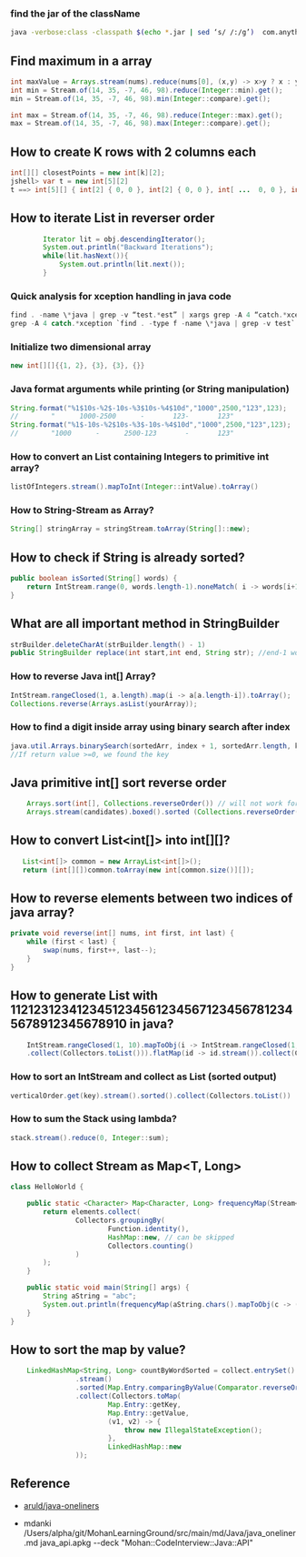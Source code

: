 ### find the jar of the className
```sh
java -verbose:class -classpath $(echo *.jar | sed ‘s/ /:/g’)  com.anything.yourclass | grep “yourclass”
```

## Find maximum in a array

```java
int maxValue = Arrays.stream(nums).reduce(nums[0], (x,y) -> x>y ? x : y );
int min = Stream.of(14, 35, -7, 46, 98).reduce(Integer::min).get();
min = Stream.of(14, 35, -7, 46, 98).min(Integer::compare).get();

int max = Stream.of(14, 35, -7, 46, 98).reduce(Integer::max).get();
max = Stream.of(14, 35, -7, 46, 98).max(Integer::compare).get();
```
## How to create K rows with 2 columns each
```java
int[][] closestPoints = new int[k][2];
jshell> var t = new int[5][2]
t ==> int[5][] { int[2] { 0, 0 }, int[2] { 0, 0 }, int[ ...  0, 0 }, int[2] { 0, 0 } }
```

## How to iterate List in reverser order

```java
        Iterator lit = obj.descendingIterator();
        System.out.println("Backward Iterations");
        while(lit.hasNext()){
            System.out.println(lit.next());
        }
```

### Quick analysis for xception handling in java code
```java
find . -name \*java | grep -v “test.*est” | xargs grep -A 4 “catch.*xception” > exceptionHandling.txt
grep -A 4 catch.*xception `find . -type f -name \*java | grep -v test` > xception.log
```

### Initialize two dimensional array
```java
new int[][]{{1, 2}, {3}, {3}, {}}
```

### Java format arguments while printing (or String manipulation)
```java
String.format("%1$10s-%2$-10s-%3$10s-%4$10d","1000",2500,"123",123);
//        "      1000-2500      -       123-       123"
String.format("%1$-10s-%2$10s-%3$-10s-%4$10d","1000",2500,"123",123);
//        "1000      -      2500-123       -       123"
```

### How to convert an List<Integer> containing Integers to primitive int array?
```java
listOfIntegers.stream().mapToInt(Integer::intValue).toArray()
```
### How to String-Stream as Array?
```java
String[] stringArray = stringStream.toArray(String[]::new);
```

## How to check if String is already sorted?

```java
public boolean isSorted(String[] words) {
    return IntStream.range(0, words.length-1).noneMatch( i -> words[i+1].compareTo(words[i]) < 0 );
}
```

## What are all important method in StringBuilder

```java
strBuilder.deleteCharAt(strBuilder.length() - 1)
public StringBuilder replace(int start,int end, String str); //end-1 would be the last character affected
```

### How to reverse Java int[] Array?
```java
IntStream.rangeClosed(1, a.length).map(i -> a[a.length-i]).toArray();
Collections.reverse(Arrays.asList(yourArray));
```

### How to find a digit inside array using binary search after index
```java
java.util.Arrays.binarySearch(sortedArr, index + 1, sortedArr.length, key);
//If return value >=0, we found the key
```
## Java primitive int[] sort reverse order

```java
    Arrays.sort(int[], Collections.reverseOrder()) // will not work for primitive
    Arrays.stream(candidates).boxed().sorted (Collections.reverseOrder()).mapToInt(Integer::intValue).toArray();
```

## How to convert List<int[]> into int[][]?

```java
   List<int[]> common = new ArrayList<int[]>();
   return (int[][])common.toArray(new int[common.size()][]);
```
## How to reverse elements between two indices of java array?

```java
private void reverse(int[] nums, int first, int last) {
    while (first < last) {
        swap(nums, first++, last--);
    }
}
```

## How to generate List<Integer>  with 11212312341234512345612345671234567812345678912345678910 in java?

```java
    IntStream.rangeClosed(1, 10).mapToObj(i -> IntStream.rangeClosed(1, i).boxed()
    .collect(Collectors.toList())).flatMap(id -> id.stream()).collect(Collectors.toList());
```

### How to sort an IntStream and collect as List<Integer> (sorted output)
```java
verticalOrder.get(key).stream().sorted().collect(Collectors.toList())
```

### How to sum the  Stack<Integer> using lambda?
```java
stack.stream().reduce(0, Integer::sum);
```

## How to collect Stream<T> as Map<T, Long>

```java
class HelloWorld {

    public static <Character> Map<Character, Long> frequencyMap(Stream<Character> elements) {
        return elements.collect(
                Collectors.groupingBy(
                        Function.identity(),
                        HashMap::new, // can be skipped
                        Collectors.counting()
                )
        );
    }

    public static void main(String[] args) {
        String aString = "abc";
        System.out.println(frequencyMap(aString.chars().mapToObj(c -> (char) c)));
    }
}
```

## How to sort the map by value?

```java
    LinkedHashMap<String, Long> countByWordSorted = collect.entrySet()
                .stream()
                .sorted(Map.Entry.comparingByValue(Comparator.reverseOrder()))
                .collect(Collectors.toMap(
                        Map.Entry::getKey,
                        Map.Entry::getValue,
                        (v1, v2) -> {
                            throw new IllegalStateException();
                        },
                        LinkedHashMap::new
                ));
```
## Reference

* [aruld/java-oneliners](https://github.com/aruld/java-oneliners/blob/master/src/main/java/com/github/aruld/oneliners/Item8.java)

* mdanki /Users/alpha/git/MohanLearningGround/src/main/md/Java/java_oneliner.md java_api.apkg --deck "Mohan::CodeInterview::Java::API"
